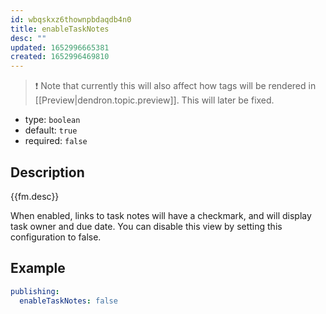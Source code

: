```yaml
---
id: wbqskxz6thownpbdaqdb4n0
title: enableTaskNotes
desc: ""
updated: 1652996665381
created: 1652996469810
---
```


> ❗ Note that currently this will also affect how tags will be rendered in [[Preview|dendron.topic.preview]]. This will later be fixed.

- type: `boolean`
- default: `true`
- required: `false`

## Description

{{fm.desc}}

When enabled, links to task notes will have a checkmark, and will display task
owner and due date. You can disable this view by setting this configuration to false.

## Example

```yml
publishing:
  enableTaskNotes: false
```

